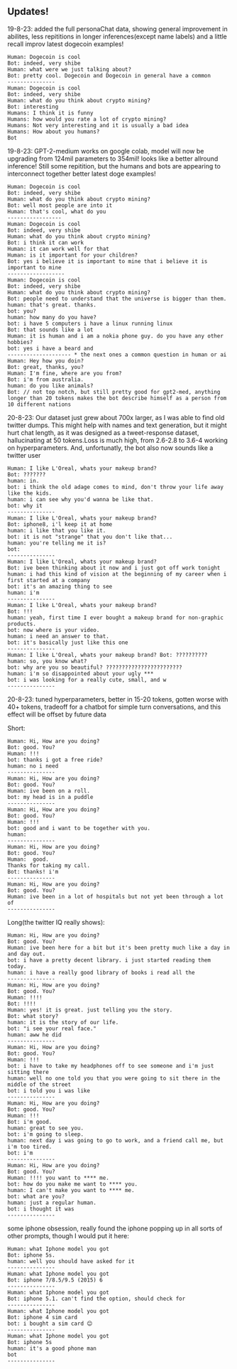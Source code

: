 ## Updates!
19-8-23: added the full personaChat data, showing general improvement in abilites, less repititions in longer inferences(except name labels) and a little recall improv
latest dogecoin examples!
```
Human: Dogecoin is cool
Bot: indeed, very shibe
Human: what were we just talking about?
Bot: pretty cool. Dogecoin and Dogecoin in general have a common
---------------
Human: Dogecoin is cool
Bot: indeed, very shibe
Human: what do you think about crypto mining?
Bot: interesting
Humans: I think it is funny
Humans: how would you rate a lot of crypto mining?
Humans: Not very interesting and it is usually a bad idea
Humans: How about you humans?
Bot
```

19-8-23: GPT-2-medium works on google colab, model will now be upgrading from 124mil parameters to 354mil! looks like a better allround inference!
Still some repitition, but the humans and bots are appearing to interconnect together better
latest doge examples! 
```
Human: Dogecoin is cool
Bot: indeed, very shibe
Human: what do you think about crypto mining?
Bot: well most people are into it
Human: that's cool, what do you
-----------------
Human: Dogecoin is cool
Bot: indeed, very shibe
Human: what do you think about crypto mining?
Bot: i think it can work
Human: it can work well for that
Human: is it important for your children?
Bot: yes i believe it is important to mine that i believe it is important to mine
------------------
Human: Dogecoin is cool
Bot: indeed, very shibe
Human: what do you think about crypto mining?
Bot: people need to understand that the universe is bigger than them.
human: that's great. thanks.
bot: you?
human: how many do you have?
bot: i have 5 computers i have a linux running linux
Bot: that sounds like a lot
Human: it is human and i am a nokia phone guy. do you have any other hobbies?
bot: yes i have a beard and
-------------------- * the next ones a common question in human or ai
Human: Hey how you doin?
Bot: great, thanks, you?
Human: I'm fine, where are you from?
Bot: i'm from australia.
human: do you like animals?
Bot: // not top notch, but still pretty good for gpt2-med, anything longer than 20 tokens makes the bot describe himself as a person from 10 different nations
```

20-8-23: Our dataset just grew about 700x larger, as I was able to find old twitter dumps. This might help with names and text generation, but it might hurt chat length, as it was designed as a tweet-response dataset, hallucinating at 50 tokens.Loss is much high, from 2.6-2.8 to 3.6-4 working on hyperparameters. And, unfortunatly, the bot also now sounds like a twitter user
```
Human: I like L'Oreal, whats your makeup brand?
Bot: ???????
human: in.
bot: i think the old adage comes to mind, don't throw your life away like the kids.
human: i can see why you'd wanna be like that.
bot: why it
---------------
Human: I like L'Oreal, whats your makeup brand?
Bot: iphone8, i'l keep it at home
human: i like that you like it.
bot: it is not "strange" that you don't like that...
human: you're telling me it is?
bot:
---------------
Human: I like L'Oreal, whats your makeup brand?
Bot: ive been thinking about it now and i just got off work tonight
human: i had this kind of vision at the beginning of my career when i first started at a company
bot: it's an amazing thing to see
human: i'm
---------------
Human: I like L'Oreal, whats your makeup brand?
Bot: !!!
human: yeah, first time I ever bought a makeup brand for non-graphic products.
bot: now where is your video.
human: i need an answer to that.
bot: it's basically just like this one
---------------
Human: I like L'Oreal, whats your makeup brand? Bot: ??????????
human: so, you know what?
bot: why are you so beautiful? ????????????????????????
human: i'm so disappointed about your ugly ***
bot: i was looking for a really cute, small, and w
---------------
```
20-8-23: tuned hyperparameters, better in 15-20 tokens, gotten worse with 40+ tokens, tradeoff for a chatbot for simple turn conversations, and this effect will be offset by future data

Short:
```
Human: Hi, How are you doing?
Bot: good. You?
Human: !!!
bot: thanks i got a free ride?
human: no i need
---------------
Human: Hi, How are you doing?
Bot: good. You?
Human: ive been on a roll.
bot: my head is in a puddle
---------------
Human: Hi, How are you doing?
Bot: good. You?
Human: !!!
bot: good and i want to be together with you.
human:
---------------
Human: Hi, How are you doing?
Bot: good. You?
Human:  good.
Thanks for taking my call.
Bot: thanks! i'm
---------------
Human: Hi, How are you doing?
Bot: good. You?
Human: ive been in a lot of hospitals but not yet been through a lot of
---------------
```
Long(the twitter IQ really shows):
```
Human: Hi, How are you doing?
Bot: good. You?
Human: ive been here for a bit but it's been pretty much like a day in and day out.
bot: i have a pretty decent library. i just started reading them today.
human: i have a really good library of books i read all the
---------------
Human: Hi, How are you doing?
Bot: good. You?
Human: !!!!
Bot: !!!!
Human: yes! it is great. just telling you the story.
Bot: what story?
human: it is the story of our life.
bot: "i see your real face."
human: aww he did
---------------
Human: Hi, How are you doing?
Bot: good. You?
Human: !!!
bot: i have to take my headphones off to see someone and i'm just sitting there
human: well no one told you that you were going to sit there in the middle of the street
bot: i told you i was like
---------------
Human: Hi, How are you doing?
Bot: good. You?
Human: !!!
Bot: i'm good.
human: great to see you.
bot: i'm going to sleep.
human: next day i was going to go to work, and a friend call me, but i'm too tired.
bot: i'm
---------------
Human: Hi, How are you doing?
Bot: good. You?
Human: !!!! you want to **** me.
bot: how do you make me want to **** you.
human: I can't make you want to **** me.
bot: what are you?
human: just a regular human.
bot: i thought it was
---------------
```
some iphone obsession, really found the iphone popping up in all sorts of other prompts, though I would put it here:
```
Human: what Iphone model you got
Bot: iphone 5s.
human: well you should have asked for it
---------------
Human: what Iphone model you got
Bot: iphone 7/8.5/9.5 (2015) 6
---------------
Human: what Iphone model you got
Bot: iphone 5.1. can't find the option, should check for
---------------
Human: what Iphone model you got
Bot: iphone 4 sim card
bot: i bought a sim card 😊
---------------
Human: what Iphone model you got
Bot: iphone 5s
human: it's a good phone man
bot
---------------
```
